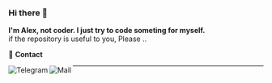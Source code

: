 ### Hi there 👋

**I'm Alex, not coder. I just try to code someting for myself.**  
 if the repository is useful to you, Please ..

🎯 **Contact**

<a href="https://t.me/ffuqiangg"><img align="left" alt="Telegram" src="https://img.shields.io/badge/-ALEX VU-red?color=blue&logo=telegram&logoColor=black"/></a><a href="mailto:ffuqiangg"><img align="left" alt="Mail" src="https://img.shields.io/badge/-ffuqiangg@gmail.com-red?color=red&logo=gmail&logoColor=inactive"/></a>  


---
<!--START_SECTION:waka-->
<!--END_SECTION:waka-->
